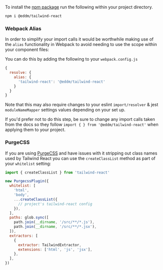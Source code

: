 To install the [npm package](https://www.npmjs.com/package/@eddm/tailwind-react) run the following within your project directory.

```bash
npm i @eddm/tailwind-react
```

### Webpack Alias

In order to simplify your import calls it would be worthwhile making use of the `alias` functionality in Webpack to avoid needing to use the scope within your component files:

You can do this by adding the following to your `webpack.config.js`

```js static
{
  resolve: {
    alias: {
      'tailwind-react': '@eddm/tailwind-react'
    }
  }
}
```

Note that this may also require changes to your eslint `import/resolver` & jest `moduleNameMapper` settings values depending on your set up.

If you'd prefer not to do this step, be sure to change any import calls taken from the docs so they follow `import { } from '@eddm/tailwind-react'` when applying them to your project.

### PurgeCSS

If you are using [PurgeCSS](https://github.com/FullHuman/purgecss) and have issues with it stripping out class names used by Tailwind React you can use the `createClassList` method as part of your `whitelist` setting:

```js static
import { createClassList } from 'tailwind-react'

new PurgecssPlugin({
  whitelist: [
    'html',
    'body',
    ...createClassList({
      // project's tailwind-react config
    }),
  ],
  paths: glob.sync([
    path.join(__dirname, '/src/**/*.js'),
    path.join(__dirname, '/src/**/*.jsx'),
  ]),
  extractors: [
    {
      extractor: TailwindExtractor,
      extensions: ['html', 'js', 'jsx'],
    },
  ],
})
```
